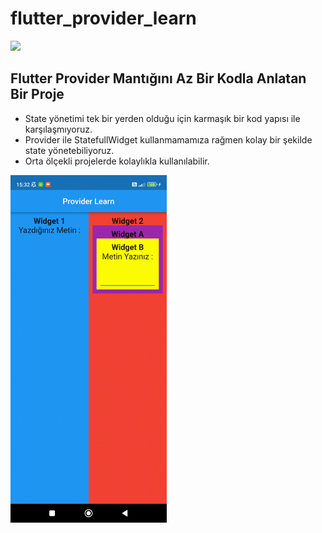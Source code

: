 #  flutter_provider_learn

![](https://brandlogovector.com/wp-content/uploads/2021/03/Flutter-Logo-Small.png)
## Flutter Provider Mantığını Az Bir Kodla Anlatan Bir Proje

- State yönetimi tek bir yerden olduğu için karmaşık bir kod yapısı ile karşılaşmıyoruz.
- Provider ile StatefullWidget kullanmamamıza rağmen kolay bir şekilde state yönetebiliyoruz.
- Orta ölçekli projelerde kolaylıkla kullanılabilir.

<img src="flutter_provider.gif" width="250">
